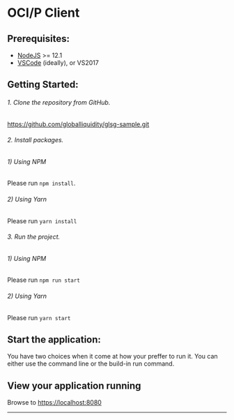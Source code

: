 # OCI/P Client

## Prerequisites:
 * [NodeJS](https://nodejs.org/) >= 12.1
 * [VSCode](https://code.visualstudio.com/) (ideally), or VS2017

## Getting Started:
###### 1. Clone the repository from GitHub.  
https://github.com/globalliquidity/glsg-sample.git
###### 2. Install packages.  
###### 1) Using NPM
Please run `npm install`.
###### 2) Using Yarn
Please run `yarn install`
###### 3. Run the project.  
###### 1) Using NPM
Please run `npm run start`
###### 2) Using Yarn
Please run `yarn start`

## Start the application:
You have two choices when it come at how your preffer to run it. You can either use the command line or the build-in run command.

## View your application running
Browse to [https://localhost:8080](http://localhost:8080)

----
